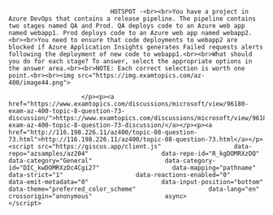 <p class="card-text">
							
								HOTSPOT -<br><br>You have a project in Azure DevOps that contains a release pipeline. The pipeline contains two stages named QA and Prod. QA deploys code to an Azure web app named webapp1. Prod deploys code to an Azure web app named webapp2.<br><br>You need to ensure that code deployments to webapp2 are blocked if Azure Application Insights generates Failed requests alerts following the deployment of new code to webapp1.<br><br>What should you do for each stage? To answer, select the appropriate options in the answer area.<br><br>NOTE: Each correct selection is worth one point.<br><br><img src="https://img.examtopics.com/az-400/image44.png">
							
						</p><p><a href="https://www.examtopics.com/discussions/microsoft/view/96180-exam-az-400-topic-8-question-73-discussion/">https://www.examtopics.com/discussions/microsoft/view/96180-exam-az-400-topic-8-question-73-discussion/</a></p><p><a href="http://116.198.226.11/az400/topic-08-question-73.html">http://116.198.226.11/az400/topic-08-question-73.html</a></p><script src="https://giscus.app/client.js"                    data-repo="azsamples/az204"                    data-repo-id="R_kgDOMRXzDQ"                    data-category="General"                    data-category-id="DIC_kwDOMRXzDc4Cgi27"                    data-mapping="pathname"                    data-strict="1"                    data-reactions-enabled="0"                    data-emit-metadata="0"                    data-input-position="bottom"                    data-theme="preferred_color_scheme"                    data-lang="en"                    crossorigin="anonymous"                    async>                    </script>